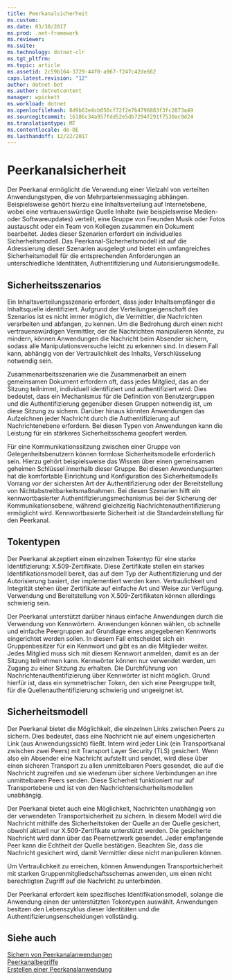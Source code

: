 ```yaml
---
title: Peerkanalsicherheit
ms.custom: 
ms.date: 03/30/2017
ms.prod: .net-framework
ms.reviewer: 
ms.suite: 
ms.technology: dotnet-clr
ms.tgt_pltfrm: 
ms.topic: article
ms.assetid: 2c59b164-3729-44f0-a967-f247c42de662
caps.latest.revision: "12"
author: dotnet-bot
ms.author: dotnetcontent
manager: wpickett
ms.workload: dotnet
ms.openlocfilehash: 8d9b63e4cb056cf72f2e7b4796883f3fc2873a49
ms.sourcegitcommit: 16186c34a957fdd52e5db7294f291f7530ac9d24
ms.translationtype: MT
ms.contentlocale: de-DE
ms.lasthandoff: 12/22/2017
---
```

# <a name="peer-channel-security"></a>Peerkanalsicherheit
Der Peerkanal ermöglicht die Verwendung einer Vielzahl von verteilten Anwendungstypen, die von Mehrparteienmessaging abhängen. Beispielsweise gehört hierzu eine Inhaltsverteilung auf Internetebene, wobei eine vertrauenswürdige Quelle Inhalte (wie beispielsweise Medien- oder Softwareupdates) verteilt, eine Gruppe von Freunden Musik oder Fotos austauscht oder ein Team von Kollegen zusammen ein Dokument bearbeitet. Jedes dieser Szenarien erfordert ein individuelles Sicherheitsmodell. Das Peerkanal-Sicherheitsmodell ist auf die Adressierung dieser Szenarien ausgelegt und bietet ein umfangreiches Sicherheitsmodell für die entsprechenden Anforderungen an unterschiedliche Identitäten, Authentifizierung und Autorisierungsmodelle.  
  
## <a name="security-scenarios"></a>Sicherheitsszenarios  
 Ein Inhaltsverteilungsszenario erfordert, dass jeder Inhaltsempfänger die Inhaltsquelle identifiziert. Aufgrund der Verteilungseigenschaft des Szenarios ist es nicht immer möglich, die Vermittler, die Nachrichten verarbeiten und abfangen, zu kennen. Um die Bedrohung durch einen nicht vertrauenswürdigen Vermittler, der die Nachrichten manipulieren könnte, zu mindern, können Anwendungen die Nachricht beim Absender sichern, sodass alle Manipulationsversuche leicht zu erkennen sind. In diesem Fall kann, abhängig von der Vertraulichkeit des Inhalts, Verschlüsselung notwendig sein.  
  
 Zusammenarbeitsszenarien wie die Zusammenarbeit an einem gemeinsamen Dokument erfordern oft, dass jedes Mitglied, das an der Sitzung teilnimmt, individuell identifiziert und authentifiziert wird. Dies bedeutet, dass ein Mechanismus für die Definition von Benutzergruppen und die Authentifizierung gegenüber diesen Gruppen notwendig ist, um diese Sitzung zu sichern. Darüber hinaus könnten Anwendungen das Aufzeichnen jeder Nachricht durch die Authentifizierung auf Nachrichtenebene erfordern. Bei diesen Typen von Anwendungen kann die Leistung für ein stärkeres Sicherheitsschema geopfert werden.  
  
 Für eine Kommunikationssitzung zwischen einer Gruppe von Gelegenheitsbenutzern können formlose Sicherheitsmodelle erforderlich sein. Hierzu gehört beispielsweise das Wissen über einen gemeinsamen geheimen Schlüssel innerhalb dieser Gruppe. Bei diesen Anwendungsarten hat die komfortable Einrichtung und Konfiguration des Sicherheitsmodells Vorrang vor der sichersten Art der Authentifizierung oder der Bereitstellung von Nichtabstreitbarkeitsmaßnahmen. Bei diesen Szenarien hilft ein kennwortbasierter Authentifizierungsmechanismus bei der Sicherung der Kommunikationsebene, während gleichzeitig Nachrichtenauthentifizierung ermöglicht wird. Kennwortbasierte Sicherheit ist die Standardeinstellung für den Peerkanal.  
  
## <a name="token-types"></a>Tokentypen  
 Der Peerkanal akzeptiert einen einzelnen Tokentyp für eine starke Identifizierung: X.509-Zertifikate. Diese Zertifikate stellen ein starkes Identifikationsmodell bereit, das auf dem Typ der Authentifizierung und der Autorisierung basiert, der implementiert werden kann. Vertraulichkeit und Integrität stehen über Zertifikate auf einfache Art und Weise zur Verfügung. Verwendung und Bereitstellung von X.509-Zertifikaten können allerdings schwierig sein.  
  
 Der Peerkanal unterstützt darüber hinaus einfache Anwendungen durch die Verwendung von Kennwörtern. Anwendungen können wählen, ob schnelle und einfache Peergruppen auf Grundlage eines angegebenen Kennworts eingerichtet werden sollen. In diesem Fall entscheidet sich ein Gruppenbesitzer für ein Kennwort und gibt es an die Mitglieder weiter. Jedes Mitglied muss sich mit diesem Kennwort anmelden, damit es an der Sitzung teilnehmen kann. Kennwörter können nur verwendet werden, um Zugang zu einer Sitzung zu erhalten. Die Durchführung von Nachrichtenauthentifizierung über Kennwörter ist nicht möglich. Grund hierfür ist, dass ein symmetrischer Token, den sich eine Peergruppe teilt, für die Quellenauthentifizierung schwierig und ungeeignet ist.  
  
## <a name="security-model"></a>Sicherheitsmodell  
 Der Peerkanal bietet die Möglichkeit, die einzelnen Links zwischen Peers zu sichern. Dies bedeutet, dass eine Nachricht nie auf einem ungesicherten Link (aus Anwendungssicht) fließt. Intern wird jeder Link (ein Transportkanal zwischen zwei Peers) mit Transport Layer Security (TLS) gesichert. Wenn also ein Absender eine Nachricht aufstellt und sendet, wird diese über einen sicheren Transport zu allen unmittelbaren Peers gesendet, die auf die Nachricht zugreifen und sie wiederum über sichere Verbindungen an ihre unmittelbaren Peers senden. Diese Sicherheit funktioniert nur auf Transportebene und ist von den Nachrichtensicherheitsmodellen unabhängig.  
  
 Der Peerkanal bietet auch eine Möglichkeit, Nachrichten unabhängig von der verwendeten Transportsicherheit zu sichern. In diesem Modell wird die Nachricht mithilfe des Sicherheitstoken der Quelle an der Quelle gesichert, obwohl aktuell nur X.509-Zertifikate unterstützt werden. Die gesicherte Nachricht wird dann über das Peernetzwerk gesendet. Jeder empfangende Peer kann die Echtheit der Quelle bestätigen. Beachten Sie, dass die Nachricht gesichert wird, damit Vermittler diese nicht manipulieren können.  
  
 Um Vertraulichkeit zu erreichen, können Anwendungen Transportsicherheit mit starken Gruppenmitgliedschaftsschemas anwenden, um einen nicht berechtigten Zugriff auf die Nachricht zu unterbinden.  
  
 Der Peerkanal erfordert kein spezifisches Identifikationsmodell, solange die Anwendung einen der unterstützten Tokentypen auswählt. Anwendungen besitzen den Lebenszyklus dieser Identitäten und die Authentifizierungsenscheidungen vollständig.  
  
## <a name="see-also"></a>Siehe auch  
 [Sichern von Peerkanalanwendungen](../../../../docs/framework/wcf/feature-details/securing-peer-channel-applications.md)  
 [Peerkanalbegriffe](../../../../docs/framework/wcf/feature-details/peer-channel-concepts.md)  
 [Erstellen einer Peerkanalanwendung](../../../../docs/framework/wcf/feature-details/building-a-peer-channel-application.md)
